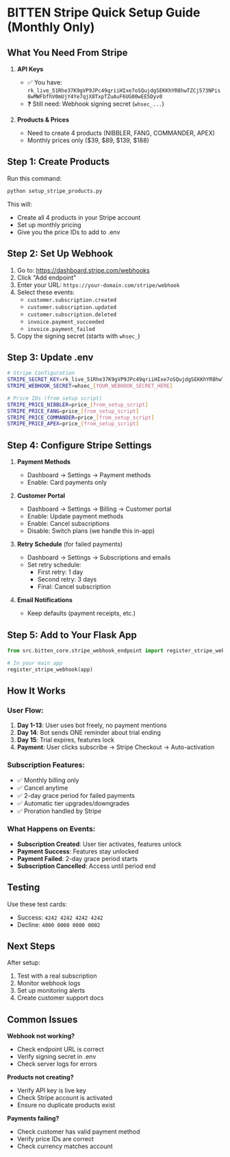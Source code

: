 # BITTEN Stripe Quick Setup Guide (Monthly Only)

## What You Need From Stripe

1. **API Keys**
   - ✅ You have: `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`
   - ❓ Still need: Webhook signing secret (`whsec_...`)

2. **Products & Prices**
   - Need to create 4 products (NIBBLER, FANG, COMMANDER, APEX)
   - Monthly prices only ($39, $89, $139, $188)

## Step 1: Create Products

Run this command:
```bash
python setup_stripe_products.py
```

This will:
- Create all 4 products in your Stripe account
- Set up monthly pricing
- Give you the price IDs to add to .env

## Step 2: Set Up Webhook

1. Go to: https://dashboard.stripe.com/webhooks
2. Click "Add endpoint"
3. Enter your URL: `https://your-domain.com/stripe/webhook`
4. Select these events:
   - `customer.subscription.created`
   - `customer.subscription.updated` 
   - `customer.subscription.deleted`
   - `invoice.payment_succeeded`
   - `invoice.payment_failed`
5. Copy the signing secret (starts with `whsec_`)

## Step 3: Update .env

```bash
# Stripe Configuration
STRIPE_SECRET_KEY=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
STRIPE_WEBHOOK_SECRET=whsec_[YOUR_WEBHOOK_SECRET_HERE]

# Price IDs (from setup script)
STRIPE_PRICE_NIBBLER=price_[from_setup_script]
STRIPE_PRICE_FANG=price_[from_setup_script]
STRIPE_PRICE_COMMANDER=price_[from_setup_script]
STRIPE_PRICE_APEX=price_[from_setup_script]
```

## Step 4: Configure Stripe Settings

1. **Payment Methods**
   - Dashboard → Settings → Payment methods
   - Enable: Card payments only

2. **Customer Portal**
   - Dashboard → Settings → Billing → Customer portal
   - Enable: Update payment methods
   - Enable: Cancel subscriptions
   - Disable: Switch plans (we handle this in-app)

3. **Retry Schedule** (for failed payments)
   - Dashboard → Settings → Subscriptions and emails
   - Set retry schedule:
     - First retry: 1 day
     - Second retry: 3 days
     - Final: Cancel subscription

4. **Email Notifications**
   - Keep defaults (payment receipts, etc.)

## Step 5: Add to Your Flask App

```python
from src.bitten_core.stripe_webhook_endpoint import register_stripe_webhook

# In your main app
register_stripe_webhook(app)
```

## How It Works

### User Flow:
1. **Day 1-13**: User uses bot freely, no payment mentions
2. **Day 14**: Bot sends ONE reminder about trial ending
3. **Day 15**: Trial expires, features lock
4. **Payment**: User clicks subscribe → Stripe Checkout → Auto-activation

### Subscription Features:
- ✅ Monthly billing only
- ✅ Cancel anytime
- ✅ 2-day grace period for failed payments
- ✅ Automatic tier upgrades/downgrades
- ✅ Proration handled by Stripe

### What Happens on Events:
- **Subscription Created**: User tier activates, features unlock
- **Payment Success**: Features stay unlocked
- **Payment Failed**: 2-day grace period starts
- **Subscription Cancelled**: Access until period end

## Testing

Use these test cards:
- Success: `4242 4242 4242 4242`
- Decline: `4000 0000 0000 0002`

## Next Steps

After setup:
1. Test with a real subscription
2. Monitor webhook logs
3. Set up monitoring alerts
4. Create customer support docs

## Common Issues

**Webhook not working?**
- Check endpoint URL is correct
- Verify signing secret in .env
- Check server logs for errors

**Products not creating?**
- Verify API key is live key
- Check Stripe account is activated
- Ensure no duplicate products exist

**Payments failing?**
- Check customer has valid payment method
- Verify price IDs are correct
- Check currency matches account
